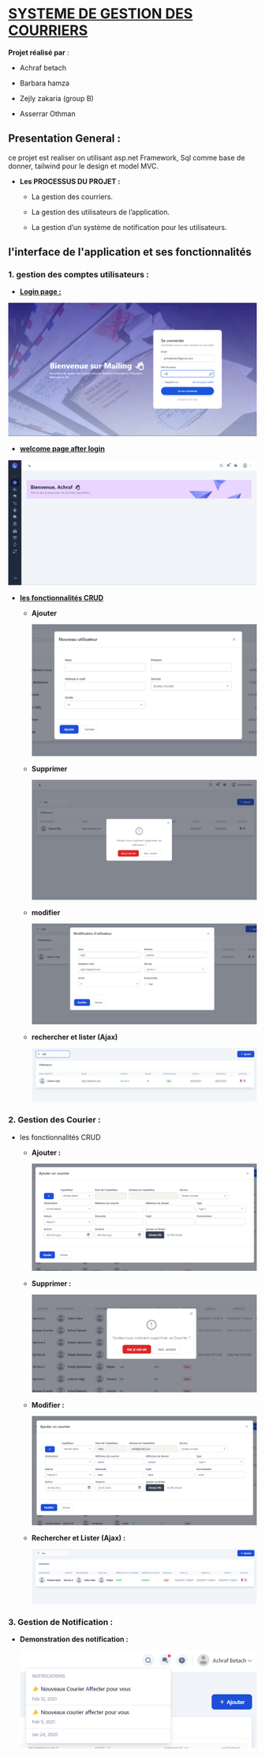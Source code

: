 # <u>SYSTEME DE GESTION DES COURRIERS</u>

**Projet réalisé par** :

* Achraf betach

* Barbara hamza

* Zejly zakaria (group B)

* Asserrar Othman

## Presentation General :

ce projet est realiser  on utilisant asp.net Framework, Sql comme base de donner, tailwind pour le design et model MVC.

- **Les PROCESSUS DU PROJET :**
  
  * La gestion des courriers.
  
  * La gestion des utilisateurs de l’application.
  
  * La gestion d’un système de notification pour les utilisateurs.

## l'interface de l'application et ses fonctionnalités

### 1. gestion des comptes utilisateurs :

* <u>**Login page :**</u>

![](Assets/ScreenShot.png)

* **<u>welcome page after login</u>**

![](Assets/dashboard.png)

* <u>**les fonctionnalités CRUD**</u>
  
  * **Ajouter**
    
    ![](Assets/ajoter.png)
  
  * **Supprimer**
    
    ![](Assets/Delete.png)
  
  * **modifier**
    
    ![](Assets/modifier.png)
  
  * **rechercher et lister (Ajax)**
    
    ![](Assets/recherches.png)

### 2. Gestion des Courier :

* les fonctionnalités CRUD
  
  * **Ajouter :**
    
    ![](Assets/jacobs.png)
  
  * **Supprimer :**
    
    ![](Assets/supp.png)
  
  * **Modifier :**
    
    ![](Assets/mod.png)
  
  * **Rechercher et Lister (Ajax) :**
    
    ![](Assets/majda.png)

### 3. Gestion de Notification :

* **Demonstration des notification :**
  
  ![](Assets/noti.png)
